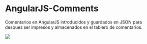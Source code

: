 # AngularJS-Comments
Comentarios en AngularJS introducidos y guardados en JSON para despues ser impresos y almacenados en el tablero de comentarios.

<img src="https://k61.kn3.net/1/6/0/E/D/B/A15.png"></img>
